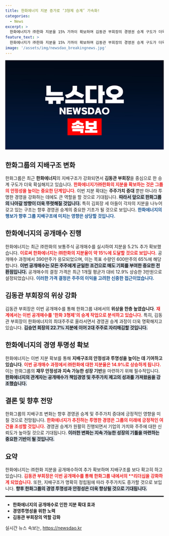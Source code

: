 ```yaml
---
title: 한화에너지 지분 증가로 ‘3형제 승계’ 가속화!
categories:
  - News
excerpt: >
  한화에너지가 ㈜한화 지분을 15% 가까이 확보하며 김동관 부회장의 경영권 승계 구도가 더욱 뚜렷해졌다. 이번 공개매수 과정에서 재계의 이목이 집중되는 가운데, 한화 3형제의 영향력이 강화되고 있다는 전망이 이어지고 있다. 클릭해 더 알아보세요!
feature_text: >
  한화에너지가 ㈜한화 지분을 15% 가까이 확보하며 김동관 부회장의 경영권 승계 구도가 더욱 뚜렷해졌다. 이번 공개매수 과정에서 재계의 이목이 집중되는 가운데, 한화 3형제의 영향력이 강화되고 있다는 전망이 이어지고 있다. 클릭해 더 알아보세요!
image: '/assets/img/newsdao_breakingnews.jpg'
---
```


<p><img src="/assets/img/newsdao_breakingnews.jpg" alt="implanttips 속보" /></p>

<h2 data-ke-size="size26">한화그룹의 지배구조 변화</h2>

<p data-ke-size="size16"></p>  

<p>한화그룹은 최근 <strong>한화에너지</strong>의 지배구조가 강화되면서 <strong>김동관 부회장</strong>을 중심으로 한 승계 구도가 더욱 확실해지고 있습니다. <b><span style="color: #ee2323;">한화에너지가㈜한화의 지분을 확보하는 것은 그룹의 안정성을 높이는 중요한 단계입니다.</span></b> 이번 지분 확대는 <strong>주주가치 증대</strong> 뿐만 아니라 투명한 경영을 강화하는 데에도 큰 역할을 할 것으로 기대됩니다. <b><span style="background-color: #21538527;">따라서 앞으로 한화그룹의 나아갈 방향이 더욱 뚜렷해질 것입니다.</span></b> 특히 김회장 세 아들이 각자의 지분을 나누어 갖고 있는 구조는 향후 경영권 승계의 중요한 기초가 될 것으로 보입니다. <b><span style="color: #1a5490;">한화에너지의 행보가 향후 그룹 지배구조에 미치는 영향은 상당할 것입니다.</span></b></p>

<p data-ke-size="size16"></p>  

<h2 data-ke-size="size26">한화에너지의 공개매수 진행</h2>

<p data-ke-size="size16"></p>  

<p>한화에너지는 최근 ㈜한화의 보통주식 공개매수를 실시하여 지분을 5.2% 추가 확보했습니다. <b><span style="color: #ee2323;">이로써 한화에너지는 ㈜한화의 지분율이 약 15%에 도달할 것으로 보입니다.</span></b> 공개매수 과정에서 390만주가 응모되었으며, 이는 목표 수량인 600만주의 65%에 해당합니다. <b><span style="background-color: #21538527;">이번 공개매수는 모든 주주에게 균일한 조건으로 매도 기회를 부여한 중요한 전환점입니다.</span></b> 공개매수의 결정 가격은 최근 1개월 평균가 대비 12.9% 상승한 3만원으로 설정되었습니다. <b><span style="color: #1a5490;">이러한 가격 결정은 주주의 이익을 고려한 신중한 접근이었습니다.</span></b> </p>

<p data-ke-size="size16"></p>  

<h2 data-ke-size="size26">김동관 부회장의 위상 강화</h2>

<p data-ke-size="size16"></p>  

<p>김동관 부회장은 이번 공개매수를 통해 한화그룹 내에서의 <strong>위상을 한층 높였습니다</strong>. <b><span style="color: #ee2323;">재계에서는 이번 공개매수를 '한화 3형제'의 승계 작업으로 분석하고 있습니다.</span></b> 특히, 김동관 부회장이 한화에너지의 최대주주로 올라서면서 경영권 승계 과정이 더욱 명확해지고 있습니다. <b><span style="background-color: #21538527;">김승연 회장의 22.7% 지분에 이어 2대 주주로 자리매김할 것입니다.</span></b> </p>

<p data-ke-size="size16"></p>  

<h2 data-ke-size="size26">한화에너지의 경영 투명성 확보</h2>

<p data-ke-size="size16"></p>  

<p>한화에너지는 이번 지분 확보를 통해 <strong>지배구조의 안정성과 투명성을 높이는 데 기여하고 있습니다</strong>. <b><span style="color: #ee2323;">이번 공개매수 과정에서 ㈜한화에 대한 지분율은 14.9%로 상승하게 됩니다.</span></b> 이는 한화그룹의 <strong>재무 안정성과 지속 가능한 성장 기반</strong>을 마련하기 위해 필수적입니다. <b><span style="background-color: #21538527;">한화에너지의 관계자는 공개매수가 책임경영 및 주주가치 제고의 성과를 가져왔음을 강조했습니다.</span></b> </p>

<p data-ke-size="size16"></p>  

<h2 data-ke-size="size26">결론 및 향후 전망</h2>

<p data-ke-size="size16"></p>  

<p>한화그룹의 지배구조 변화는 향후 경영권 승계 및 주주가치 증대에 긍정적인 영향을 미칠 것으로 전망됩니다. <b><span style="color: #ee2323;">한화에너지가 추진하는 투명한 경영은 그룹의 미래에 긍정적인 여건을 조성할 것입니다.</span></b> 경영권 승계가 원활히 진행되면서 기업의 가치와 주주에 대한 신뢰도가 높아질 것으로 기대됩니다. <b><span style="background-color: #21538527;">이러한 변화는 지속 가능한 성장의 기틀을 마련하는 중요한 기반이 될 것입니다.</span></b> </p>

<p data-ke-size="size16"></p>  

<h2 data-ke-size="size26">요약</h2>

<p data-ke-size="size16"></p>

<p>한화에너지는 ㈜한화 지분을 공개매수하여 추가 확보하며 지배구조를 보다 확고히 하고 있습니다. <b><span style="color: #ee2323;">김동관 부회장은 이번 공개매수를 통해 한화그룹 내에서의 **리더십을 강화하게 되었습니다.</span></b> 또한, 지배구조가 명확히 정립됨에 따라 주주가치도 증가할 것으로 보입니다. <b><span style="background-color: #21538527;">향후 한화그룹의 경영 투명성과 안정성은 더욱 향상될 것으로 기대됩니다.</span></b> </p>

<hr style="height: 3px; border: none; background-color: #000;"/>

<ul>
    <li><b>한화에너지의 공개매수로 인한 지분 확대 효과</b></li>
    <li><b>경영투명성을 위한 노력</b></li>
    <li><b>김동관 부회장의 역할 강화</b></li>
</ul>

<p data-ke-size="size16"></p>
실시간 뉴스 속보는, <a href="https://newsdao.kr" rel="dofollow">https://newsdao.kr</a>


